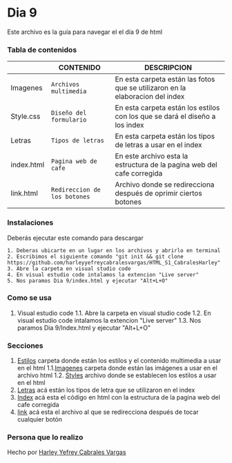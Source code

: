# Dia 9
Este archivo es la guía para navegar el el día 9 de html

### Tabla de contenidos

|                |CONTENIDO                         |DESCRIPCION                             |
|------------------|------------------------------------|-----------------------------------|
|Imagenes|`Archivos multimedia`|En esta carpeta están las fotos que se utilizaron en la elaboracion del index
|Style.css         |`Diseño del formulario`            |En esta carpeta están los estilos con los que se dará el diseño a los index          |
|Letras|`Tipos de letras`|En esta carpeta están los tipos de letras a usar en el index
|index.html         |`Pagina web de cafe`|En este archivo esta la estructura de la pagina web del cafe corregida
|link.html|`Redireccion de los botones`|Archivo donde se redirecciona después de oprimir ciertos botones

### Instalaciones 
Deberás ejecutar este comando para descargar 

```
1. Deberas ubicarte en un lugar en los archivos y abrirlo en terminal
2. Escribimos el siguiente comando "git init && git clone https://github.com/harleyyefreycabralesvargas/HTML_S1_CabralesHarley"
3. Abre la carpeta en visual studio code
4. En visual estudio code intalamos la extencion "Live server"
5. Nos paramos Dia 9/index.html y ejecutar "Alt+L+O"

```

### Como se usa
1. Visual estudio code
1.1. Abre la carpeta en visual studio code
1.2. En visual estudio code intalamos la extencion "Live server"
1.3. Nos paramos Dia 9/Index.html y ejecutar "Alt+L+O"
### Secciones
1. [Estilos](Styles) carpeta donde están los estilos y el contenido multimedia a usar en el html
1.1.[Imagenes](Styles/Imagenes) carpeta donde están las imágenes a usar en el archivo html
1.2. [Styles](Styles/Styles.css) archivo donde se establecen los estilos a usar en el html
2.  [Letras](Letras) acá están los tipos de letra que se utilizaron en el index
3.  [Index](index.html) acá esta el código en html con la estructura  de la pagina web del cafe corregida
4. [link](link.html) acá esta el archivo al que se redirecciona después de tocar cualquier botón

### Persona que lo realizo
Hecho por [Harley Yefrey Cabrales Vargas](https://github.com/harleyyefreycabralesvargas)
